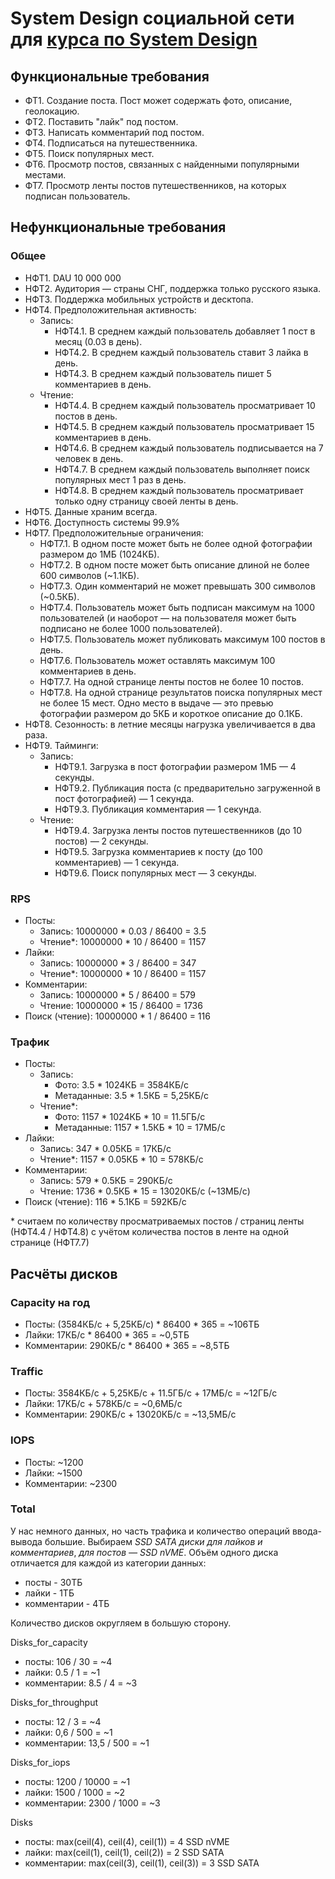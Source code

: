 # System Design социальной сети для [курса по System Design](https://balun.courses/courses/system_design)

## Функциональные требования

- ФТ1. Создание поста. Пост может содержать фото, описание, геолокацию.
- ФТ2. Поставить "лайк" под постом.
- ФТ3. Написать комментарий под постом.
- ФТ4. Подписаться на путешественника.
- ФТ5. Поиск популярных мест.
- ФТ6. Просмотр постов, связанных с найденными популярными местами.
- ФТ7. Просмотр ленты постов путешественников, на которых подписан пользователь.

## Нефункциональные требования

### Общее

- НФТ1. DAU 10 000 000
- НФТ2. Аудитория — страны СНГ, поддержка только русского языка.
- НФТ3. Поддержка мобильных устройств и десктопа.
- НФТ4. Предположительная активность:
  - Запись:
    - НФТ4.1. В среднем каждый пользователь добавляет 1 пост в месяц (0.03 в день).
    - НФТ4.2. В среднем каждый пользователь ставит 3 лайка в день.
    - НФТ4.3. В среднем каждый пользователь пишет 5 комментариев в день.
  - Чтение:
    - НФТ4.4. В среднем каждый пользователь просматривает 10 постов в день.
    - НФТ4.5. В среднем каждый пользователь просматривает 15 комментариев в день.
    - НФТ4.6. В среднем каждый пользователь подписывается на 7 человек в день.
    - НФТ4.7. В среднем каждый пользователь выполняет поиск популярных мест 1 раз в день.
    - НФТ4.8. В среднем каждый пользователь просматривает только одну страницу своей ленты в день.
- НФТ5. Данные храним всегда.
- НФТ6. Доступность системы 99.9%
- НФТ7. Предположительные ограничения:
    - НФТ7.1. В одном посте может быть не более одной фотографии размером до 1МБ (1024КБ).
    - НФТ7.2. В одном посте может быть описание длиной не более 600 символов (~1.1КБ).
    - НФТ7.3. Один комментарий не может превышать 300 символов (~0.5КБ).
    - НФТ7.4. Пользователь может быть подписан максимум на 1000 пользователей (и наоборот — на пользователя может быть подписано не более 1000 пользователей).
    - НФТ7.5. Пользователь может публиковать максимум 100 постов в день.
    - НФТ7.6. Пользователь может оставлять максимум 100 комментариев в день.
    - НФТ7.7. На одной странице ленты постов не более 10 постов.
    - НФТ7.8. На одной странице результатов поиска популярных мест не более 15 мест. Одно место в выдаче — это превью фотографии размером до 5КБ и короткое описание до 0.1КБ.
- НФТ8. Сезонность: в летние месяцы нагрузка увеличивается в два раза.
- НФТ9. Тайминги:
  - Запись:
    - НФТ9.1. Загрузка в пост фотографии размером 1МБ — 4 секунды.
    - НФТ9.2. Публикация поста (с предварительно загруженной в пост фотографией) — 1 секунда.
    - НФТ9.3. Публикация комментария — 1 секунда.
  - Чтение:
    - НФТ9.4. Загрузка ленты постов путешественников (до 10 постов) — 2 секунды.
    - НФТ9.5. Загрузка комментариев к посту (до 100 комментариев) — 1 секунда.
    - НФТ9.6. Поиск популярных мест — 3 секунды.

### RPS

- Посты:
  - Запись: 10000000 * 0.03 / 86400 = 3.5
  - Чтение*: 10000000 * 10 / 86400 = 1157
- Лайки: 
  - Запись: 10000000 * 3 / 86400 = 347
  - Чтение*: 10000000 * 10 / 86400 = 1157
- Комментарии:
  - Запись: 10000000 * 5 / 86400 = 579
  - Чтение: 10000000 * 15 / 86400 = 1736
- Поиск (чтение): 10000000 * 1 / 86400 = 116

### Трафик

- Посты: 
  - Запись:
    - Фото: 3.5 * 1024КБ = 3584КБ/с
    - Метаданные: 3.5 * 1.5КБ = 5,25КБ/с
  - Чтение*: 
    - Фото: 1157 * 1024КБ * 10 = 11.5ГБ/с
    - Метаданные: 1157 * 1.5КБ * 10 = 17МБ/с
- Лайки: 
   - Запись: 347 * 0.05КБ = 17КБ/с
   - Чтение*: 1157 * 0.05КБ * 10 = 578КБ/с
- Комментарии: 
  - Запись: 579 * 0.5КБ = 290КБ/с
  - Чтение: 1736 * 0.5КБ * 15 = 13020КБ/с (~13МБ/с)
- Поиск (чтение): 116 * 5.1КБ = 592КБ/с

\* считаем по количеству просматриваемых постов / страниц ленты (НФТ4.4 / НФТ4.8) с учётом количества постов в ленте на одной странице (НФТ7.7)

## Расчёты дисков

### Capacity на год

- Посты: (3584КБ/с + 5,25КБ/с) * 86400 * 365 = ~106ТБ
- Лайки: 17КБ/с * 86400 * 365 = ~0,5ТБ
- Комментарии: 290КБ/с * 86400 * 365 = ~8,5ТБ

### Traffic

- Посты: 3584КБ/с + 5,25КБ/с + 11.5ГБ/с + 17МБ/с = ~12ГБ/с
- Лайки: 17КБ/с + 578КБ/с = ~0,6МБ/с
- Комментарии: 290КБ/с + 13020КБ/с = ~13,5МБ/с

### IOPS

- Посты: ~1200
- Лайки: ~1500
- Комментарии: ~2300

### Total

У нас немного данных, но часть трафика и количество операций ввода-вывода большие.
Выбираем *SSD SATA диски для лайков и комментариев*, *для постов — SSD nVME*.
Объём одного диска отличается для каждой из категории данных:
- посты - 30ТБ
- лайки - 1ТБ
- комментарии - 4ТБ

Количество дисков округляем в большую сторону.

Disks_for_capacity
- посты: 106 / 30 = ~4
- лайки: 0.5 / 1 = ~1
- комментарии: 8.5 / 4 = ~3

Disks_for_throughput
- посты: 12 / 3 = ~4
- лайки: 0,6 / 500 = ~1
- комментарии: 13,5 / 500 = ~1

Disks_for_iops
- посты: 1200 / 10000 = ~1
- лайки: 1500 / 1000 = ~2
- комментарии: 2300 / 1000 = ~3

Disks 
- посты: max(ceil(4), ceil(4), ceil(1)) = 4 SSD nVME
- лайки: max(ceil(1), ceil(1), ceil(2)) = 2 SSD SATA
- комментарии: max(ceil(3), ceil(1), ceil(3)) = 3 SSD SATA